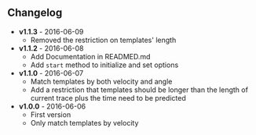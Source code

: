 ## Changelog
 * **v1.1.3** - 2016-06-09
   - Removed the restriction on templates' length
 * **v1.1.2** - 2016-06-08
   - Add Documentation in READMED.md
   - Add `start` method to initialize and set options
 * **v1.1.0** - 2016-06-07
   - Match templates by both velocity and angle
   - Add a restriction that templates should be longer than the length of current trace plus the time need to be predicted
 * **v1.0.0** - 2016-06-06
   - First version
   - Only match templates by velocity
